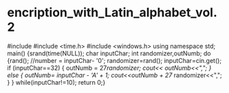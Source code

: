 # encription_with_Latin_alphabet_vol.2

#include <iostream>
#include <time.h>
#include <windows.h>
using namespace std;
main()
{srand(time(NULL));
char inputChar;
int randomizer,outNumb;
do {rand();
//number = inputChar- '0';
randomizer=rand();
    inputChar=cin.get();
    if (inputChar==32)
    {
        outNumb = 27*randomizer;
        cout<< outNumb<<",";
    }
    else
    {
        outNumb= inputChar - 'A' + 1;
    cout<<outNumb + 27* randomizer<<",";
    }
   }
    while(inputChar!=10);
return 0;}

